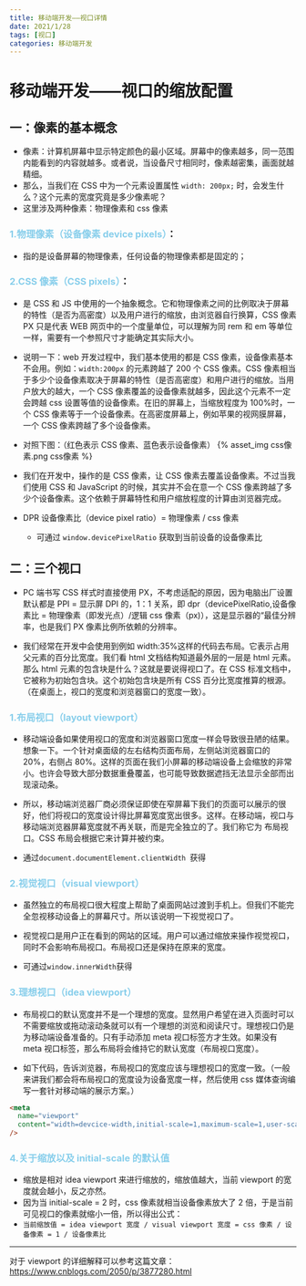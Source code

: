```yaml
---
title: 移动端开发——视口详情
date: 2021/1/28
tags: [视口]
categories: 移动端开发
---
```


# 移动端开发——视口的缩放配置

## 一：像素的基本概念

- 像素：计算机屏幕中显示特定颜色的最小区域。屏幕中的像素越多，同一范围内能看到的内容就越多。或者说，当设备尺寸相同时，像素越密集，画面就越精细。
- 那么，当我们在 CSS 中为一个元素设置属性 `width: 200px;` 时，会发生什么？这个元素的宽度究竟是多少像素呢？
- 这里涉及两种像素：物理像素和 css 像素

### <b style="color:skyblue">1.物理像素（设备像素 device pixels）</b>：

- 指的是设备屏幕的物理像素，任何设备的物理像素都是固定的；

### <b style="color:skyblue">2.CSS 像素（CSS pixels）</b>：

- 是 CSS 和 JS 中使用的一个抽象概念。它和物理像素之间的比例取决于屏幕的特性（是否为高密度）以及用户进行的缩放，由浏览器自行换算，CSS 像素 PX 只是代表 WEB 网页中的一个度量单位，可以理解为同 rem 和 em 等单位一样，需要有一个参照尺寸才能确定其实际大小。

- 说明一下：web 开发过程中，我们基本使用的都是 CSS 像素，设备像素基本不会用。例如：`width:200px` 的元素跨越了 200 个 CSS 像素。CSS 像素相当于多少个设备像素取决于屏幕的特性（是否高密度）和用户进行的缩放。当用户放大的越大，一个 CSS 像素覆盖的设备像素就越多，因此这个元素不一定会跨越 css 设置等值的设备像素。在旧的屏幕上，当缩放程度为 100%时，一个 CSS 像素等于一个设备像素。在高密度屏幕上，例如苹果的视网膜屏幕，一个 CSS 像素跨越了多个设备像素。
- 对照下图：（红色表示 CSS 像素、蓝色表示设备像素）
  {% asset_img css像素.png css像素 %}
- 我们在开发中，操作的是 CSS 像素，让 CSS 像素去覆盖设备像素。不过当我们使用 CSS 和 JavaScript 的时候，其实并不会在意一个 CSS 像素跨越了多少个设备像素。这个依赖于屏幕特性和用户缩放程度的计算由浏览器完成。
- DPR 设备像素比（device pixel ratio）= 物理像素 / css 像素
  - 可通过 `window.devicePixelRatio` 获取到当前设备的设备像素比

## 二：三个视口

- PC 端书写 CSS 样式时直接使用 PX，不考虑适配的原因，因为电脑出厂设置默认都是 PPI = 显示屏 DPI 的，1：1 关系，即 dpr（devicePixelRatio,设备像素比 = 物理像素（即发光点）/逻辑 css 像素（px)），这是显示器的“最佳分辨率，也是我们 PX 像素比例所依赖的分辨率。

- 我们经常在开发中会使用到例如 width:35%这样的代码去布局。它表示占用父元素的百分比宽度。我们看 html 文档结构知道最外层的一层是 html 元素。那么 html 元素的包含块是什么？这就是要说得视口了。在 CSS 标准文档中，它被称为初始包含块。这个初始包含块是所有 CSS 百分比宽度推算的根源。（在桌面上，视口的宽度和浏览器窗口的宽度一致）。

### <b style="color:skyblue">1.布局视口（layout viewport）</b>

- 移动端设备如果使用视口的宽度和浏览器窗口宽度一样会导致很丑陋的结果。想象一下。一个针对桌面级的左右结构页面布局，左侧站浏览器窗口的 20%，右侧占 80%。这样的页面在我们小屏幕的移动端设备上会缩放的非常小。也许会导致大部分数据重叠覆盖，也可能导致数据遮挡无法显示全部而出现滚动条。

- 所以，移动端浏览器厂商必须保证即使在窄屏幕下我们的页面可以展示的很好，他们将视口的宽度设计得比屏幕宽度宽出很多。这样。在移动端，视口与移动端浏览器屏幕宽度就不再关联，而是完全独立的了。我们称它为 布局视口。CSS 布局会根据它来计算并被约束。
- 通过`document.documentElement.clientWidth `获得

### <b style="color:skyblue">2.视觉视口（visual viewport）</b>

- 虽然独立的布局视口很大程度上帮助了桌面网站过渡到手机上。但我们不能完全忽视移动设备上的屏幕尺寸。所以该说明一下视觉视口了。

- 视觉视口是用户正在看到的网站的区域。用户可以通过缩放来操作视觉视口，同时不会影响布局视口。布局视口还是保持在原来的宽度。
- 可通过`window.innerWidth`获得

### <b style="color:skyblue">3.理想视口（idea viewport）</b>

- 布局视口的默认宽度并不是一个理想的宽度。显然用户希望在进入页面时可以不需要缩放或拖动滚动条就可以有一个理想的浏览和阅读尺寸。理想视口仍是为移动端设备准备的。只有手动添加 meta 视口标签方才生效。如果没有 meta 视口标签，那么布局将会维持它的默认宽度（布局视口宽度）。

- 如下代码，告诉浏览器，布局视口的宽度应该与理想视口的宽度一致。（一般来讲我们都会将布局视口的宽度设为设备宽度一样，然后使用 css 媒体查询编写一套针对移动端的展示方案。）

```html
<meta
  name="viewport"
  content="width=devcice-width,initial-scale=1,maximum-scale=1,user-scalable=no"
/>
```

### <b style="color:skyblue">4.关于缩放以及 initial-scale 的默认值</b>

- 缩放是相对 idea viewport 来进行缩放的，缩放值越大，当前 viewport 的宽度就会越小，反之亦然。
- 因为当 initial-scale = 2 时，css 像素就相当设备像素放大了 2 倍，于是当前可见视口的像素就缩小一倍，所以得出公式：
- `当前缩放值 = idea viewport 宽度 / visual viewport 宽度 = css 像素 / 设备像素 = 1 / 设备像素比`

---

对于 viewport 的详细解释可以参考这篇文章：https://www.cnblogs.com/2050/p/3877280.html
